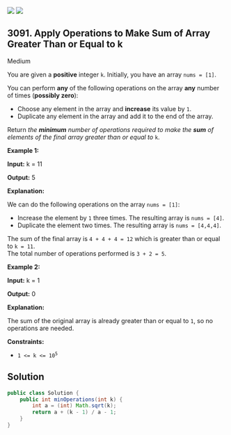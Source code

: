 [![](https://img.shields.io/github/stars/javadev/LeetCode-in-Java?label=Stars&style=flat-square)](https://github.com/javadev/LeetCode-in-Java)
[![](https://img.shields.io/github/forks/javadev/LeetCode-in-Java?label=Fork%20me%20on%20GitHub%20&style=flat-square)](https://github.com/javadev/LeetCode-in-Java/fork)

## 3091\. Apply Operations to Make Sum of Array Greater Than or Equal to k

Medium

You are given a **positive** integer `k`. Initially, you have an array `nums = [1]`.

You can perform **any** of the following operations on the array **any** number of times (**possibly zero**):

*   Choose any element in the array and **increase** its value by `1`.
*   Duplicate any element in the array and add it to the end of the array.

Return _the **minimum** number of operations required to make the **sum** of elements of the final array greater than or equal to_ `k`.

**Example 1:**

**Input:** k = 11

**Output:** 5

**Explanation:**

We can do the following operations on the array `nums = [1]`:

*   Increase the element by `1` three times. The resulting array is `nums = [4]`.
*   Duplicate the element two times. The resulting array is `nums = [4,4,4]`.

The sum of the final array is `4 + 4 + 4 = 12` which is greater than or equal to `k = 11`.   
The total number of operations performed is `3 + 2 = 5`.

**Example 2:**

**Input:** k = 1

**Output:** 0

**Explanation:**

The sum of the original array is already greater than or equal to `1`, so no operations are needed.

**Constraints:**

*   <code>1 <= k <= 10<sup>5</sup></code>

## Solution

```java
public class Solution {
    public int minOperations(int k) {
        int a = (int) Math.sqrt(k);
        return a + (k - 1) / a - 1;
    }
}
```